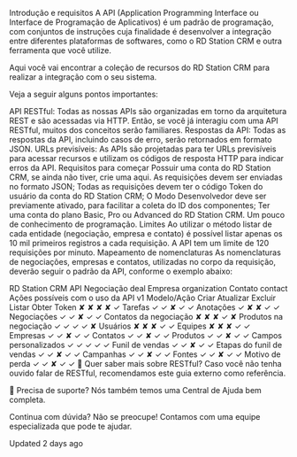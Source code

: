 Introdução e requisitos
A API (Application Programming Interface ou Interface de Programação de Aplicativos) é um padrão de programação, com conjuntos de instruções cuja finalidade é desenvolver a integração entre diferentes plataformas de softwares, como o RD Station CRM e outra ferramenta que você utilize.

Aqui você vai encontrar a coleção de recursos do RD Station CRM para realizar a integração com o seu sistema.

Veja a seguir alguns pontos importantes:

API RESTful: Todas as nossas APIs são organizadas em torno da arquitetura REST e são acessadas via HTTP.
Então, se você já interagiu com uma API RESTful, muitos dos conceitos serão familiares.
Respostas da API: Todas as respostas da API, incluindo casos de erro, serão retornados em formato JSON.
URLs previsíveis: As APIs são projetadas para ter URLs previsíveis para acessar recursos e utilizam os códigos de resposta HTTP para indicar erros da API.
Requisitos para começar
Possuir uma conta do RD Station CRM, se ainda não tiver, crie uma aqui.
As requisições devem ser enviadas no formato JSON;
Todas as requisições devem ter o código Token do usuário da conta do RD Station CRM;
O Modo Desenvolvedor deve ser previamente ativado, para facilitar a coleta do ID dos componentes;
Ter uma conta do plano Basic, Pro ou Advanced do RD Station CRM.
Um pouco de conhecimento de programação.
Limites
Ao utilizar o método listar de cada entidade (negociação, empresa e contato) é possível listar apenas os 10 mil primeiros registros a cada requisição.
A API tem um limite de 120 requisições por minuto.
Mapeamento de nomenclaturas
As nomenclaturas de negociações, empresas e contatos, utilizadas no corpo da requisição, deverão seguir o padrão da API, conforme o exemplo abaixo:

RD Station CRM	API
Negociação	deal
Empresa	organization
Contato	contact
Ações possíveis com o uso da API v1
Modelo/Ação	Criar	Atualizar	Excluir	Listar	Obter
Token	✘	✘	✘	✘	✓
Tarefas	✓	✓	✘	✓	✓
Anotações	✓	✘	✘	✓	✓
Negociações	✓	✓	✘	✓	✓
Contatos da negociação	✘	✘	✘	✓	✘
Produtos na negociação	✓	✓	✓	✓	✘
Usuários	✘	✘	✘	✓	✓
Equipes	✘	✘	✘	✓	✓
Empresas	✓	✓	✘	✓	✓
Contatos	✓	✓	✘	✓	✓
Produtos	✓	✓	✘	✓	✓
Campos personalizados	✓	✓	✓	✓	✓
Funil de vendas	✓	✓	✘	✓	✓
Etapas do funil de vendas	✓	✓	✘	✓	✓
Campanhas	✓	✓	✘	✓	✓
Fontes	✓	✓	✘	✓	✓
Motivo de perda	✓	✓	✘	✓	✓
📘
Quer saber mais sobre RESTful?
Caso você não tenha ouvido falar de RESTful, recomendamos este guia externo como referência.

💬
Precisa de suporte?
Nós também temos uma Central de Ajuda bem completa.

Continua com dúvida? Não se preocupe! Contamos com uma equipe especializada que pode te ajudar.

Updated 2 days ago